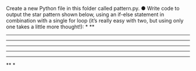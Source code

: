 Create a new Python file in this folder called pattern.py.
● Write code to output the star pattern shown below, using an if-else
statement in combination with a single for loop (it’s really easy with two,
but using only one takes a little more thought!):
*
**
***
****
*****
****
***
**
*
